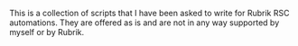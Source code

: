 This is a collection of scripts that I have been asked to write for Rubrik RSC automations.  They are offered as is and are not in any way supported by myself or by Rubrik.
